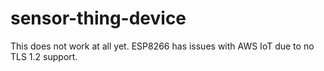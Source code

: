 # sensor-thing-device
This does not work at all yet. ESP8266 has issues with AWS IoT due to no TLS 1.2 support.
